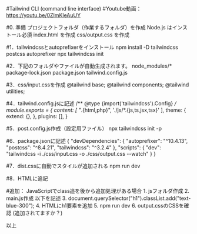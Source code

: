 #Tailwind CLI (command line interface) 
#Youtube動画：https://youtu.be/0ZImKleAuUY


#0. 準備
プロジェクトフォルダ（作業するフォルダ）を作成
Node.js はインストール必須
index.html を作成
css/output.css を作成


#1．tailwindcssとautoprefixerをインストール
npm install -D tailwindcss postcss autoprefixer
npx tailwindcss init


#2．下記のフォルダやファイルが自動生成されます。
node_modules/*
package-lock.json
package.json
tailwind.config.js


#3．css/input.cssを作成
@tailwind base;
@tailwind components;
@tailwind utilities;


#4．tailwind.config.jsに記述
/** @type {import('tailwindcss').Config} */
module.exports = {
  content: [
    "*.{html,php}",
    './js/*.{js,ts,jsx,tsx}'
  ],
  theme: {
    extend: {},
  },
  plugins: [],
}


#5．post.config.js作成（設定用ファイル）
npx tailwindcss init -p


#6．package.jsonに記述
{
  "devDependencies": {
    "autoprefixer": "^10.4.13",
    "postcss": "^8.4.21",
    "tailwindcss": "^3.2.4"
  },
  "scripts": {
    "dev": "tailwindcss -i ./css/input.css -o ./css/output.css --watch"
  }
}


#7．dist.cssに自動でスタイルが追加される
npm run dev


#8．HTMLに追記
 <link rel="stylesheet" href="./css/output.css">


#追加：
JavaScriptでclass追を後から追加処理がある場合
	1. jsフォルダ作成
	2. main.js作成 以下を記述
	3. document.querySelector("h1").classList.add("text-blue-300");
	4. HTMLにh1要素を追加
	5. npm run dev
	6. output.cssのCSSを確認 (追加されてますか？)




以上

